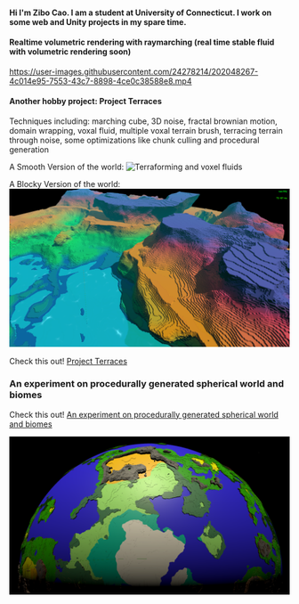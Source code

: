 #### Hi I'm Zibo Cao. I am a student at University of Connecticut. I work on some web and Unity projects in my spare time. ####


#### Realtime volumetric rendering with raymarching (real time stable fluid with volumetric rendering soon) ####
https://user-images.githubusercontent.com/24278214/202048267-4c014e95-7553-43c7-8898-4ce0c38588e8.mp4


#### Another hobby project: Project Terraces ####

Techniques including: marching cube, 3D noise, fractal brownian motion, domain wrapping, voxal fluid, multiple voxal terrain brush, terracing terrain through noise, some optimizations like chunk culling and procedural generation 

A Smooth Version of the world:
![Terraforming and voxel fluids](Images/Realm0.png)

A Blocky Version of the world:
![Terraforming and voxel fluids](Images/Realm1.png)

Check this out! <a href = https://github.com/FzComet206/Project-Terraces>
  Project Terraces
</a>



### An experiment on procedurally generated spherical world and biomes ###
Check this out! <a href = https://github.com/FzComet206/Spherical-World-Generation/blob/master/README.md>
An experiment on procedurally generated spherical world and biomes
</a>

![A planet](Images/World.png)
